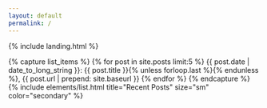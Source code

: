```yaml
---
layout: default
permalink: /
---
```


{% include landing.html %}

<!-- <div style="margin-left: 2in;">
  <h3>Recent Posts</h3>
  <ul>
    {% for post in site.posts limit:5 %}
      <li>
        <a href="{{ post.url | prepend: site.baseurl }}">{{ post.title }}</a>
      </li>
    {% endfor %}
  </ul>
</div> -->


{% capture list_items %}
{% for post in site.posts limit:5 %}
         {{ post.date | date_to_long_string }}: {{ post.title }}{% unless forloop.last %}{% endunless %}, {{ post.url | prepend: site.baseurl }}
{% endfor %}
{% endcapture %} 
{% include elements/list.html title="Recent Posts" size="sm" color="secondary" %}